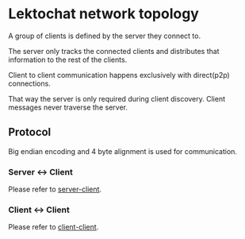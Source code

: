 # Lektochat network topology

A group of clients is defined by the server they connect to.

The server only tracks the connected clients and distributes that information to the rest of the clients.

Client to client communication happens exclusively with direct(p2p) connections.

That way the server is only required during client discovery. Client messages never traverse the server.

## Protocol

Big endian encoding and 4 byte alignment is used for communication.

### Server \<-\> Client

Please refer to [server-client](server_client.md).

### Client \<-\> Client

Please refer to [client-client](client_client.md).
